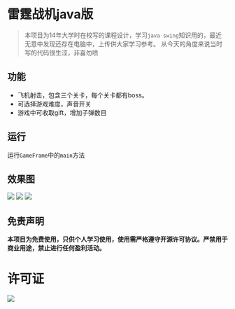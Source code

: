 # 雷霆战机java版

> 本项目为14年大学时在校写的课程设计，学习`java swing`知识用的，最近无意中发现还存在电脑中，上传供大家学习参考。
> 从今天的角度来说当时写的代码很生涩，非喜勿喷

## 功能
- 飞机射击，包含三个关卡，每个关卡都有boss。
- 可选择游戏难度，声音开关
- 游戏中可收取gift，增加子弹数目

## 运行
运行`GameFrame`中的`main`方法

## 效果图
![](https://gitee.com/yhan219/blog-image/raw/master/yhan/r9Hcd1.png)
![](https://gitee.com/yhan219/blog-image/raw/master/yhan/1tcxc5.png)
![](https://gitee.com/yhan219/blog-image/raw/master/yhan/CKPPYg.png)

## 免责声明
**本项目为免费使用，只供个人学习使用，使用需严格遵守开源许可协议。严禁用于商业用途，禁止进行任何盈利活动。**

# 许可证

![](https://gitee.com/yhan219/blog-image/raw/master/yhan/LGPL.svg)